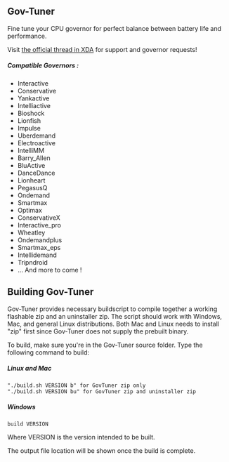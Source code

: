 Gov-Tuner
------
Fine tune your CPU governor for perfect balance between battery life and performance.

Visit [the official thread in XDA](http://forum.xda-developers.com/android/software-hacking/mod-gov-tuner-project-29th-june-2016-t3407828) for support and governor requests!

##### Compatible Governors :
- Interactive
- Conservative
- Yankactive
- Intelliactive
- Bioshock
- Lionfish
- Impulse
- Uberdemand
- Electroactive
- IntelliMM
- Barry_Allen
- BluActive
- DanceDance
- Lionheart
- PegasusQ
- Ondemand
- Smartmax
- Optimax
- ConservativeX
- Interactive_pro
- Wheatley
- Ondemandplus
- Smartmax_eps
- Intellidemand
- Tripndroid
- ... And more to come !

## Building Gov-Tuner
Gov-Tuner provides necessary buildscript to compile together a working flashable zip and an uninstaller zip. The script should work with Windows, Mac, and general Linux distributions. Both Mac and Linux needs to install "zip" first since Gov-Tuner does not supply the prebuilt binary.

To build, make sure you're in the Gov-Tuner source folder. Type the following command to build:

##### Linux and Mac

	"./build.sh VERSION b" for GovTuner zip only
	"./build.sh VERSION bu" for GovTuner zip and uninstaller zip

##### Windows

	build VERSION

Where VERSION is the version intended to be built.

The output file location will be shown once the build is complete.
